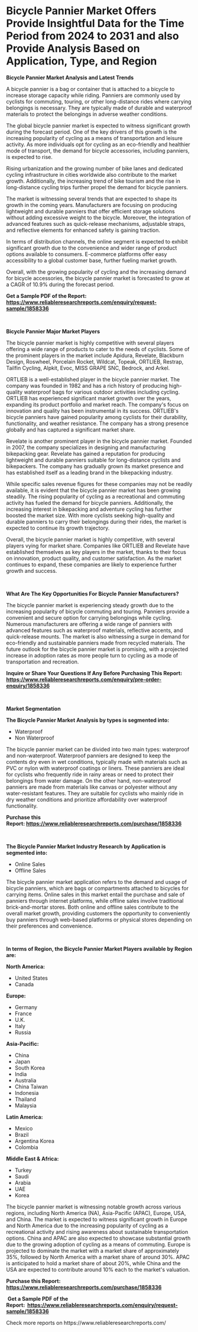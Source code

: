 <p><h1>Bicycle Pannier Market Offers Provide Insightful Data for the Time Period from 2024 to 2031 and also Provide Analysis Based on Application, Type, and Region</h1></p><p><strong>Bicycle Pannier Market Analysis and Latest Trends</strong></p>
<p><p>A bicycle pannier is a bag or container that is attached to a bicycle to increase storage capacity while riding. Panniers are commonly used by cyclists for commuting, touring, or other long-distance rides where carrying belongings is necessary. They are typically made of durable and waterproof materials to protect the belongings in adverse weather conditions.</p><p>The global bicycle pannier market is expected to witness significant growth during the forecast period. One of the key drivers of this growth is the increasing popularity of cycling as a means of transportation and leisure activity. As more individuals opt for cycling as an eco-friendly and healthier mode of transport, the demand for bicycle accessories, including panniers, is expected to rise.</p><p>Rising urbanization and the growing number of bike lanes and dedicated cycling infrastructure in cities worldwide also contribute to the market growth. Additionally, the increasing trend of bike tourism and the rise in long-distance cycling trips further propel the demand for bicycle panniers.</p><p>The market is witnessing several trends that are expected to shape its growth in the coming years. Manufacturers are focusing on producing lightweight and durable panniers that offer efficient storage solutions without adding excessive weight to the bicycle. Moreover, the integration of advanced features such as quick-release mechanisms, adjustable straps, and reflective elements for enhanced safety is gaining traction.</p><p>In terms of distribution channels, the online segment is expected to exhibit significant growth due to the convenience and wider range of product options available to consumers. E-commerce platforms offer easy accessibility to a global customer base, further fueling market growth.</p><p>Overall, with the growing popularity of cycling and the increasing demand for bicycle accessories, the bicycle pannier market is forecasted to grow at a CAGR of 10.9% during the forecast period.</p></p>
<p><strong>Get a Sample PDF of the Report:&nbsp; <a href="https://www.reliableresearchreports.com/enquiry/request-sample/1858336">https://www.reliableresearchreports.com/enquiry/request-sample/1858336</a></strong></p>
<p>&nbsp;</p>
<p><strong>Bicycle Pannier Major Market Players</strong></p>
<p><p>The bicycle pannier market is highly competitive with several players offering a wide range of products to cater to the needs of cyclists. Some of the prominent players in the market include Apidura, Revelate, Blackburn Design, Roswheel, Porcelain Rocket, Wildcat, Topeak, ORTLIEB, Restrap, Tailfin Cycling, Alpkit, Evoc, MISS GRAPE SNC, Bedrock, and Arkel.</p><p>ORTLIEB is a well-established player in the bicycle pannier market. The company was founded in 1982 and has a rich history of producing high-quality waterproof bags for various outdoor activities including cycling. ORTLIEB has experienced significant market growth over the years, expanding its product portfolio and market reach. The company's focus on innovation and quality has been instrumental in its success. ORTLIEB's bicycle panniers have gained popularity among cyclists for their durability, functionality, and weather resistance. The company has a strong presence globally and has captured a significant market share.</p><p>Revelate is another prominent player in the bicycle pannier market. Founded in 2007, the company specializes in designing and manufacturing bikepacking gear. Revelate has gained a reputation for producing lightweight and durable panniers suitable for long-distance cyclists and bikepackers. The company has gradually grown its market presence and has established itself as a leading brand in the bikepacking industry.</p><p>While specific sales revenue figures for these companies may not be readily available, it is evident that the bicycle pannier market has been growing steadily. The rising popularity of cycling as a recreational and commuting activity has fueled the demand for bicycle panniers. Additionally, the increasing interest in bikepacking and adventure cycling has further boosted the market size. With more cyclists seeking high-quality and durable panniers to carry their belongings during their rides, the market is expected to continue its growth trajectory.</p><p>Overall, the bicycle pannier market is highly competitive, with several players vying for market share. Companies like ORTLIEB and Revelate have established themselves as key players in the market, thanks to their focus on innovation, product quality, and customer satisfaction. As the market continues to expand, these companies are likely to experience further growth and success.</p></p>
<p>&nbsp;</p>
<p><strong>What Are The Key Opportunities For Bicycle Pannier Manufacturers?</strong></p>
<p><p>The bicycle pannier market is experiencing steady growth due to the increasing popularity of bicycle commuting and touring. Panniers provide a convenient and secure option for carrying belongings while cycling. Numerous manufacturers are offering a wide range of panniers with advanced features such as waterproof materials, reflective accents, and quick-release mounts. The market is also witnessing a surge in demand for eco-friendly and sustainable panniers made from recycled materials. The future outlook for the bicycle pannier market is promising, with a projected increase in adoption rates as more people turn to cycling as a mode of transportation and recreation.</p></p>
<p><strong>Inquire or Share Your Questions If Any Before Purchasing This Report: <a href="https://www.reliableresearchreports.com/enquiry/pre-order-enquiry/1858336">https://www.reliableresearchreports.com/enquiry/pre-order-enquiry/1858336</a></strong></p>
<p>&nbsp;</p>
<p><strong>Market Segmentation</strong></p>
<p><strong>The Bicycle Pannier Market Analysis by types is segmented into:</strong></p>
<p><ul><li>Waterproof</li><li>Non Waterproof</li></ul></p>
<p><p>The bicycle pannier market can be divided into two main types: waterproof and non-waterproof. Waterproof panniers are designed to keep the contents dry even in wet conditions, typically made with materials such as PVC or nylon with waterproof coatings or liners. These panniers are ideal for cyclists who frequently ride in rainy areas or need to protect their belongings from water damage. On the other hand, non-waterproof panniers are made from materials like canvas or polyester without any water-resistant features. They are suitable for cyclists who mainly ride in dry weather conditions and prioritize affordability over waterproof functionality.</p></p>
<p><strong>Purchase this Report:&nbsp;<a href="https://www.reliableresearchreports.com/purchase/1858336">https://www.reliableresearchreports.com/purchase/1858336</a></strong></p>
<p>&nbsp;</p>
<p><strong>The Bicycle Pannier Market Industry Research by Application is segmented into:</strong></p>
<p><ul><li>Online Sales</li><li>Offline Sales</li></ul></p>
<p><p>The bicycle pannier market application refers to the demand and usage of bicycle panniers, which are bags or compartments attached to bicycles for carrying items. Online sales in this market entail the purchase and sale of panniers through internet platforms, while offline sales involve traditional brick-and-mortar stores. Both online and offline sales contribute to the overall market growth, providing customers the opportunity to conveniently buy panniers through web-based platforms or physical stores depending on their preferences and convenience.</p></p>
<p>&nbsp;</p>
<p><strong>In terms of Region, the Bicycle Pannier Market Players available by Region are:</strong></p>
<p>
    <p> <strong> North America: </strong>
        <ul>
            <li>United States</li>
            <li>Canada</li>
        </ul>
        </p> 
    <p> <strong> Europe: </strong>
        <ul>
            <li>Germany</li>
            <li>France</li>
            <li>U.K.</li>
            <li>Italy</li>
            <li>Russia</li>
        </ul>
        </p> 
    <p> <strong> Asia-Pacific: </strong>
        <ul>
            <li>China</li>
            <li>Japan</li>
            <li>South Korea</li>
            <li>India</li>
            <li>Australia</li>
            <li>China Taiwan</li>
            <li>Indonesia</li>
            <li>Thailand</li>
            <li>Malaysia</li>
        </ul>
        </p> 
    <p> <strong> Latin America: </strong>
        <ul>
            <li>Mexico</li>
            <li>Brazil</li>
            <li>Argentina Korea</li>
            <li>Colombia</li>
        </ul>
        </p> 
    <p> <strong> Middle East & Africa: </strong>
        <ul>
            <li>Turkey</li>
            <li>Saudi</li>
            <li>Arabia</li>
            <li>UAE</li>
            <li>Korea</li>
        </ul>
    </p>
    </p>
<p><p>The bicycle pannier market is witnessing notable growth across various regions, including North America (NA), Asia-Pacific (APAC), Europe, USA, and China. The market is expected to witness significant growth in Europe and North America due to the increasing popularity of cycling as a recreational activity and rising awareness about sustainable transportation options. China and APAC are also expected to showcase substantial growth due to the growing adoption of cycling as a means of commuting. Europe is projected to dominate the market with a market share of approximately 35%, followed by North America with a market share of around 30%. APAC is anticipated to hold a market share of about 20%, while China and the USA are expected to contribute around 10% each to the market's valuation.</p></p>
<p><strong>Purchase this Report: <a href="https://www.reliableresearchreports.com/purchase/1858336">https://www.reliableresearchreports.com/purchase/1858336</a></strong></p>
<p>&nbsp;<strong>Get a Sample PDF of the Report:&nbsp;&nbsp;<a href="https://www.reliableresearchreports.com/enquiry/request-sample/1858336">https://www.reliableresearchreports.com/enquiry/request-sample/1858336</a></strong></p>
<p><strong></strong></p>
<p>Check more reports on https://www.reliableresearchreports.com/</p>